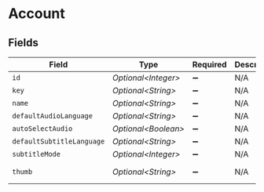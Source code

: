 # Account


## Fields

| Field                                                      | Type                                                       | Required                                                   | Description                                                | Example                                                    |
| ---------------------------------------------------------- | ---------------------------------------------------------- | ---------------------------------------------------------- | ---------------------------------------------------------- | ---------------------------------------------------------- |
| `id`                                                       | *Optional\<Integer>*                                       | :heavy_minus_sign:                                         | N/A                                                        | 238960586                                                  |
| `key`                                                      | *Optional\<String>*                                        | :heavy_minus_sign:                                         | N/A                                                        | /accounts/238960586                                        |
| `name`                                                     | *Optional\<String>*                                        | :heavy_minus_sign:                                         | N/A                                                        | Diane                                                      |
| `defaultAudioLanguage`                                     | *Optional\<String>*                                        | :heavy_minus_sign:                                         | N/A                                                        | en                                                         |
| `autoSelectAudio`                                          | *Optional\<Boolean>*                                       | :heavy_minus_sign:                                         | N/A                                                        | true                                                       |
| `defaultSubtitleLanguage`                                  | *Optional\<String>*                                        | :heavy_minus_sign:                                         | N/A                                                        | en                                                         |
| `subtitleMode`                                             | *Optional\<Integer>*                                       | :heavy_minus_sign:                                         | N/A                                                        | 1                                                          |
| `thumb`                                                    | *Optional\<String>*                                        | :heavy_minus_sign:                                         | N/A                                                        | https://plex.tv/users/50d83634246da1de/avatar?c=1707110967 |